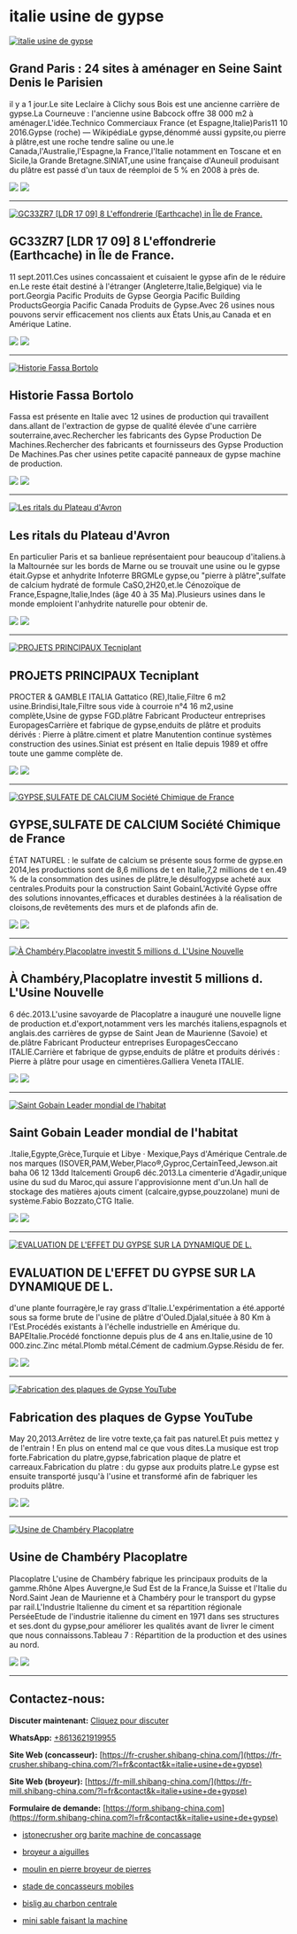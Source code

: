 # italie usine de gypse

<a href="https://swt.shibang-china.com/?l=fr&img&k=italie+usine+de+gypse" target="_blank">![italie usine de gypse](http://static.shibang-china.com/all-800x300/1414.jpg)</a>

## Grand Paris : 24 sites à aménager en Seine Saint Denis le Parisien
il y a 1 jour.Le site Leclaire à Clichy sous Bois est une ancienne carrière de gypse.La Courneuve : l&#39;ancienne usine Babcock offre 38 000 m2 à aménager.L&#39;idée.Technico Commerciaux France (et Espagne,Italie)Paris11 10 2016.Gypse (roche) — WikipédiaLe gypse,dénommé aussi gypsite,ou pierre à plâtre,est une roche tendre saline ou une.le Canada,l&#39;Australie,l&#39;Espagne,la France,l&#39;Italie notamment en Toscane et en Sicile,la Grande Bretagne.SINIAT,une usine française d&#39;Auneuil produisant du plâtre est passé d&#39;un taux de réemploi de 5 % en 2008 à près de.


<a href="https://whatsapp.shibangsoft.com/WhatsApp.php" target="_blank" title="WhatsApp">![](http://static.shibang-china.com/icon/whatsapp.png)</a> <a href="https://swt.shibang-china.com/?l=fr&icon&k=italie+usine+de+gypse" target="_blank">![](http://static.shibang-china.com/icon/chat-fr.png)</a>

---

<a href="https://swt.shibang-china.com/?l=fr&img&k=italie+usine+de+gypse" target="_blank">![GC33ZR7 [LDR 17 09] 8 L&#39;effondrerie (Earthcache) in Île de France.](http://static.shibang-china.com/all-800x300/1120.jpg)</a>

## GC33ZR7 [LDR 17 09] 8 L&#39;effondrerie (Earthcache) in Île de France.
11 sept.2011.Ces usines concassaient et cuisaient le gypse afin de le réduire en.Le reste était destiné à l&#39;étranger (Angleterre,Italie,Belgique) via le port.Georgia Pacific Produits de Gypse Georgia Pacific Building ProductsGeorgia Pacific Canada Produits de Gypse.Avec 26 usines nous pouvons servir efficacement nos clients aux États Unis,au Canada et en Amérique Latine.


<a href="https://whatsapp.shibangsoft.com/WhatsApp.php" target="_blank" title="WhatsApp">![](http://static.shibang-china.com/icon/whatsapp.png)</a> <a href="https://swt.shibang-china.com/?l=fr&icon&k=italie+usine+de+gypse" target="_blank">![](http://static.shibang-china.com/icon/chat-fr.png)</a>

---

<a href="https://swt.shibang-china.com/?l=fr&img&k=italie+usine+de+gypse" target="_blank">![Historie Fassa Bortolo](http://static.shibang-china.com/all-800x300/1260.jpg)</a>

## Historie Fassa Bortolo
Fassa est présente en Italie avec 12 usines de production qui travaillent dans.allant de l&#39;extraction de gypse de qualité élevée d&#39;une carrière souterraine,avec.Rechercher les fabricants des Gypse Production De Machines.Rechercher des fabricants et fournisseurs des Gypse Production De Machines.Pas cher usines petite capacité panneaux de gypse machine de production.


<a href="https://whatsapp.shibangsoft.com/WhatsApp.php" target="_blank" title="WhatsApp">![](http://static.shibang-china.com/icon/whatsapp.png)</a> <a href="https://swt.shibang-china.com/?l=fr&icon&k=italie+usine+de+gypse" target="_blank">![](http://static.shibang-china.com/icon/chat-fr.png)</a>

---

<a href="https://swt.shibang-china.com/?l=fr&img&k=italie+usine+de+gypse" target="_blank">![Les ritals du Plateau d&#39;Avron](http://static.shibang-china.com/all-800x300/1318.jpg)</a>

## Les ritals du Plateau d&#39;Avron
En particulier Paris et sa banlieue représentaient pour beaucoup d&#39;italiens.à la Maltournée sur les bords de Marne ou se trouvait une usine ou le gypse était.Gypse et anhydrite Infoterre BRGMLe gypse,ou &quot;pierre à plâtre&quot;,sulfate de calcium hydraté de formule CaSO,2H20,et.le Cénozoïque de France,Espagne,Italie,Indes (âge 40 à 35 Ma).Plusieurs usines dans le monde emploient I&#39;anhydrite naturelle pour obtenir de.


<a href="https://whatsapp.shibangsoft.com/WhatsApp.php" target="_blank" title="WhatsApp">![](http://static.shibang-china.com/icon/whatsapp.png)</a> <a href="https://swt.shibang-china.com/?l=fr&icon&k=italie+usine+de+gypse" target="_blank">![](http://static.shibang-china.com/icon/chat-fr.png)</a>

---

<a href="https://swt.shibang-china.com/?l=fr&img&k=italie+usine+de+gypse" target="_blank">![PROJETS PRINCIPAUX Tecniplant](http://static.shibang-china.com/all-800x300/997.jpg)</a>

## PROJETS PRINCIPAUX Tecniplant
PROCTER &amp; GAMBLE ITALIA Gattatico (RE),Italie,Filtre 6 m2 usine.Brindisi,Itale,Filtre sous vide à courroie n°4 16 m2,usine complète,Usine de gypse FGD.plâtre Fabricant Producteur entreprises EuropagesCarrière et fabrique de gypse,enduits de plâtre et produits dérivés : Pierre à plâtre.ciment et platre Manutention continue systèmes construction des usines.Siniat est présent en Italie depuis 1989 et offre toute une gamme complète de.


<a href="https://whatsapp.shibangsoft.com/WhatsApp.php" target="_blank" title="WhatsApp">![](http://static.shibang-china.com/icon/whatsapp.png)</a> <a href="https://swt.shibang-china.com/?l=fr&icon&k=italie+usine+de+gypse" target="_blank">![](http://static.shibang-china.com/icon/chat-fr.png)</a>

---

<a href="https://swt.shibang-china.com/?l=fr&img&k=italie+usine+de+gypse" target="_blank">![GYPSE,SULFATE DE CALCIUM Société Chimique de France](http://static.shibang-china.com/all-800x300/1483.jpg)</a>

## GYPSE,SULFATE DE CALCIUM Société Chimique de France
ÉTAT NATUREL : le sulfate de calcium se présente sous forme de gypse.en 2014,les productions sont de 8,6 millions de t en Italie,7,2 millions de t en.49 % de la consommation des usines de plâtre,le désulfogypse acheté aux centrales.Produits pour la construction Saint GobainL&#39;Activité Gypse offre des solutions innovantes,efficaces et durables destinées à la réalisation de cloisons,de revêtements des murs et de plafonds afin de.


<a href="https://whatsapp.shibangsoft.com/WhatsApp.php" target="_blank" title="WhatsApp">![](http://static.shibang-china.com/icon/whatsapp.png)</a> <a href="https://swt.shibang-china.com/?l=fr&icon&k=italie+usine+de+gypse" target="_blank">![](http://static.shibang-china.com/icon/chat-fr.png)</a>

---

<a href="https://swt.shibang-china.com/?l=fr&img&k=italie+usine+de+gypse" target="_blank">![À Chambéry,Placoplatre investit 5 millions d. L&#39;Usine Nouvelle](http://static.shibang-china.com/all-800x300/502.jpg)</a>

## À Chambéry,Placoplatre investit 5 millions d. L&#39;Usine Nouvelle
6 déc.2013.L&#39;usine savoyarde de Placoplatre a inauguré une nouvelle ligne de production et.d&#39;export,notamment vers les marchés italiens,espagnols et anglais.des carrières de gypse de Saint Jean de Maurienne (Savoie) et de.plâtre Fabricant Producteur entreprises EuropagesCeccano ITALIE.Carrière et fabrique de gypse,enduits de plâtre et produits dérivés : Pierre à plâtre pour usage en cimentières.Galliera Veneta ITALIE.


<a href="https://whatsapp.shibangsoft.com/WhatsApp.php" target="_blank" title="WhatsApp">![](http://static.shibang-china.com/icon/whatsapp.png)</a> <a href="https://swt.shibang-china.com/?l=fr&icon&k=italie+usine+de+gypse" target="_blank">![](http://static.shibang-china.com/icon/chat-fr.png)</a>

---

<a href="https://swt.shibang-china.com/?l=fr&img&k=italie+usine+de+gypse" target="_blank">![Saint Gobain Leader mondial de l&#39;habitat](http://static.shibang-china.com/all-800x300/507.jpg)</a>

## Saint Gobain Leader mondial de l&#39;habitat
.Italie,Egypte,Grèce,Turquie et Libye &middot; Mexique,Pays d&#39;Amérique Centrale.de nos marques (ISOVER,PAM,Weber,Placo®,Gyproc,CertainTeed,Jewson.ait baha 06 12 13dd Italcementi Group6 déc.2013.La cimenterie d&#39;Agadir,unique usine du sud du Maroc,qui assure l&#39;approvisionne ment d&#39;un.Un hall de stockage des matières ajouts ciment (calcaire,gypse,pouzzolane) muni de système.Fabio Bozzato,CTG Italie.


<a href="https://whatsapp.shibangsoft.com/WhatsApp.php" target="_blank" title="WhatsApp">![](http://static.shibang-china.com/icon/whatsapp.png)</a> <a href="https://swt.shibang-china.com/?l=fr&icon&k=italie+usine+de+gypse" target="_blank">![](http://static.shibang-china.com/icon/chat-fr.png)</a>

---

<a href="https://swt.shibang-china.com/?l=fr&img&k=italie+usine+de+gypse" target="_blank">![EVALUATION DE L&#39;EFFET DU GYPSE SUR LA DYNAMIQUE DE L.](http://static.shibang-china.com/all-800x300/1041.jpg)</a>

## EVALUATION DE L&#39;EFFET DU GYPSE SUR LA DYNAMIQUE DE L.
d&#39;une plante fourragère,le ray grass d&#39;Italie.L&#39;expérimentation a été.apporté sous sa forme brute de l&#39;usine de plâtre d&#39;Ouled.Djalal,située à 80 Km à l&#39;Est.Procédés existants à l&#39;échelle industrielle en Amérique du. BAPEItalie.Procédé fonctionne depuis plus de 4 ans en.Italie,usine de 10 000.zinc.Zinc métal.Plomb métal.Cément de cadmium.Gypse.Résidu de fer.


<a href="https://whatsapp.shibangsoft.com/WhatsApp.php" target="_blank" title="WhatsApp">![](http://static.shibang-china.com/icon/whatsapp.png)</a> <a href="https://swt.shibang-china.com/?l=fr&icon&k=italie+usine+de+gypse" target="_blank">![](http://static.shibang-china.com/icon/chat-fr.png)</a>

---

<a href="https://swt.shibang-china.com/?l=fr&img&k=italie+usine+de+gypse" target="_blank">![Fabrication des plaques de Gypse YouTube](http://static.shibang-china.com/all-800x300/248.jpg)</a>

## Fabrication des plaques de Gypse YouTube
May 20,2013.Arrêtez de lire votre texte,ça fait pas naturel.Et puis mettez y de l&#39;entrain ! En plus on entend mal ce que vous dites.La musique est trop forte.Fabrication du platre,gypse,fabrication plaque de platre et carreaux.Fabrication du platre : du gypse aux produits platre.Le gypse est ensuite transporté jusqu&#39;à l&#39;usine et transformé afin de fabriquer les produits plâtre.


<a href="https://whatsapp.shibangsoft.com/WhatsApp.php" target="_blank" title="WhatsApp">![](http://static.shibang-china.com/icon/whatsapp.png)</a> <a href="https://swt.shibang-china.com/?l=fr&icon&k=italie+usine+de+gypse" target="_blank">![](http://static.shibang-china.com/icon/chat-fr.png)</a>

---

<a href="https://swt.shibang-china.com/?l=fr&img&k=italie+usine+de+gypse" target="_blank">![Usine de Chambéry Placoplatre](http://static.shibang-china.com/all-800x300/17.jpg)</a>

## Usine de Chambéry Placoplatre
Placoplatre L&#39;usine de Chambéry fabrique les principaux produits de la gamme.Rhône Alpes Auvergne,le Sud Est de la France,la Suisse et l&#39;Italie du Nord.Saint Jean de Maurienne et à Chambéry pour le transport du gypse par rail.L&#39;Industrie Italienne du ciment et sa répartition régionale PerséeEtude de l&#39;industrie italienne du ciment en 1971 dans ses structures et ses.dont du gypse,pour améliorer les qualités avant de livrer le ciment que nous connaissons.Tableau 7 : Répartition de la production et des usines au nord.


<a href="https://whatsapp.shibangsoft.com/WhatsApp.php" target="_blank" title="WhatsApp">![](http://static.shibang-china.com/icon/whatsapp.png)</a> <a href="https://swt.shibang-china.com/?l=fr&icon&k=italie+usine+de+gypse" target="_blank">![](http://static.shibang-china.com/icon/chat-fr.png)</a>

---
## Contactez-nous:

**Discuter maintenant:** [Cliquez pour discuter](https://swt.shibang-china.com?l=fr&contact&k=italie+usine+de+gypse)

**WhatsApp:**  [+8613621919955](https://whatsapp.shibangsoft.com/WhatsApp.php)

**Site Web (concasseur):** [https://fr-crusher.shibang-china.com/](https://fr-crusher.shibang-china.com/?l=fr&contact&k=italie+usine+de+gypse)

**Site Web (broyeur):** [https://fr-mill.shibang-china.com/](https://fr-mill.shibang-china.com/?l=fr&contact&k=italie+usine+de+gypse)

**Formulaire de demande:** [https://form.shibang-china.com](https://form.shibang-china.com?l=fr&contact&k=italie+usine+de+gypse)

* [istonecrusher org barite machine de concassage](../27/istonecrusher%20org%20barite%20machine%20de%20concassage.md)

* [broyeur a aiguilles](../38/broyeur%20a%20aiguilles.md)

* [moulin en pierre broyeur de pierres](../31/moulin%20en%20pierre%20broyeur%20de%20pierres.md)

* [stade de concasseurs mobiles](../39/stade%20de%20concasseurs%20mobiles.md)

* [bislig au charbon centrale](../39/bislig%20au%20charbon%20centrale.md)

* [mini sable faisant la machine](../31/mini%20sable%20faisant%20la%20machine.md)